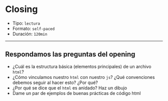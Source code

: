 # Closing

- Tipo: `lectura`
- Formato: `self-paced`
- Duración: `120min`

***

## Respondamos las preguntas del opening

- ¿Cuál es la estructura básica (elementos principales) de un archivo
  `html`?
- ¿Cómo vinculamos nuestro `html` con nuestro `js`?
  ¿Qué convenciones debemos seguir al hacer esto? ¿Por qué?
- ¿Por qué se dice que el `html` es anidado? Haz un dibujo
- Dame un par de ejemplos de buenas prácticas de código html
